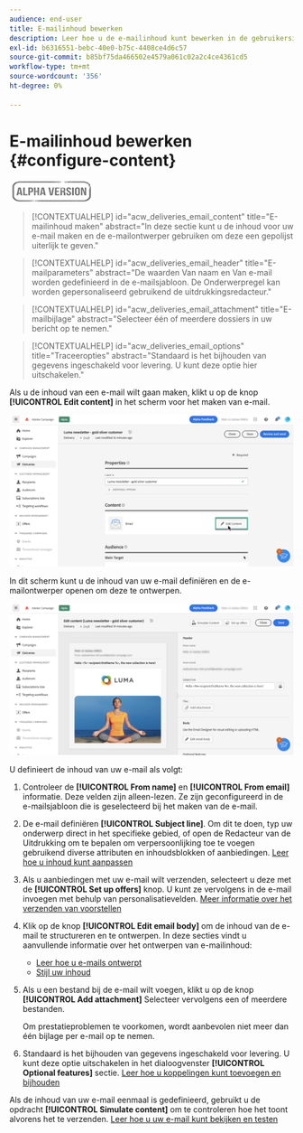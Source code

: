 ```yaml
---
audience: end-user
title: E-mailinhoud bewerken
description: Leer hoe u de e-mailinhoud kunt bewerken in de gebruikersinterface van het campagneweb
exl-id: b6316551-bebc-40e0-b75c-4408ce4d6c57
source-git-commit: b85bf75da466502e4579a061c02a2c4ce4361cd5
workflow-type: tm+mt
source-wordcount: '356'
ht-degree: 0%

---
```


# E-mailinhoud bewerken {#configure-content}

![](../assets/do-not-localize/badge.png)

>[!CONTEXTUALHELP]
>id="acw_deliveries_email_content"
>title="E-mailinhoud maken"
>abstract="In deze sectie kunt u de inhoud voor uw e-mail maken en de e-mailontwerper gebruiken om deze een gepolijst uiterlijk te geven."

>[!CONTEXTUALHELP]
>id="acw_deliveries_email_header"
>title="E-mailparameters"
>abstract="De waarden Van naam en Van e-mail worden gedefinieerd in de e-mailsjabloon. De Onderwerpregel kan worden gepersonaliseerd gebruikend de uitdrukkingsredacteur."

>[!CONTEXTUALHELP]
>id="acw_deliveries_email_attachment"
>title="E-mailbijlage"
>abstract="Selecteer één of meerdere dossiers in uw bericht op te nemen."

>[!CONTEXTUALHELP]
>id="acw_deliveries_email_options"
>title="Traceeropties"
>abstract="Standaard is het bijhouden van gegevens ingeschakeld voor levering. U kunt deze optie hier uitschakelen."

Als u de inhoud van een e-mail wilt gaan maken, klikt u op de knop **[!UICONTROL Edit content]** in het scherm voor het maken van e-mail.

![](assets/edit-content.png)

In dit scherm kunt u de inhoud van uw e-mail definiëren en de e-mailontwerper openen om deze te ontwerpen.

![](assets/content-dashboard.png)

U definieert de inhoud van uw e-mail als volgt:

1. Controleer de **[!UICONTROL From name]** en **[!UICONTROL From email]** informatie. Deze velden zijn alleen-lezen. Ze zijn geconfigureerd in de e-mailsjabloon die is geselecteerd bij het maken van de e-mail.

1. De e-mail definiëren **[!UICONTROL Subject line]**. Om dit te doen, typ uw onderwerp direct in het specifieke gebied, of open de Redacteur van de Uitdrukking om te bepalen om verpersoonlijking toe te voegen gebruikend diverse attributen en inhoudsblokken of aanbiedingen. [Leer hoe u inhoud kunt aanpassen](../personalization/personalize.md)

1. Als u aanbiedingen met uw e-mail wilt verzenden, selecteert u deze met de **[!UICONTROL Set up offers]** knop. U kunt ze vervolgens in de e-mail invoegen met behulp van personalisatievelden. [Meer informatie over het verzenden van voorstellen](offers.md)

1. Klik op de knop **[!UICONTROL Edit email body]** om de inhoud van de e-mail te structureren en te ontwerpen. In deze secties vindt u aanvullende informatie over het ontwerpen van e-mailinhoud:

   * [Leer hoe u e-mails ontwerpt](create-email-content.md)
   * [Stijl uw inhoud](get-started-email-style.md)

1. Als u een bestand bij de e-mail wilt voegen, klikt u op de knop **[!UICONTROL Add attachment]** Selecteer vervolgens een of meerdere bestanden.

   Om prestatieproblemen te voorkomen, wordt aanbevolen niet meer dan één bijlage per e-mail op te nemen.

   <!--limitation on size + number of files?-->

1. Standaard is het bijhouden van gegevens ingeschakeld voor levering. U kunt deze optie uitschakelen in het dialoogvenster **[!UICONTROL Optional features]** sectie. [Leer hoe u koppelingen kunt toevoegen en bijhouden](message-tracking.md)

Als de inhoud van uw e-mail eenmaal is gedefinieerd, gebruikt u de opdracht **[!UICONTROL Simulate content]** om te controleren hoe het toont alvorens het te verzenden. [Leer hoe u uw e-mail kunt bekijken en testen](../preview-test/preview-test.md)
